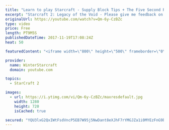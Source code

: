 ```yaml
---
title: "Learn to play Starcraft - Supply Block Tips + The Five Second Rule (Basic Guide & Tutorial)"
excerpt: "Starcraft 2: Legacy of the Void - Please give me feedback on this general video style/commentary, hopefully it helps you guys out!  Can very easily make more on different concepts if it is the right direction!  Sc2ReplayStats - http://www.sc2replaystats.com"
originalUrl: https://youtube.com/watch?v=Qm-6y-CzBZc
type: video
price: Free
length: PT9M5S
publishedDateTime: 2017-11-19T17:08:24Z
heat: 50

featuredContent: "<iframe width=\"800\" height=\"500\" frameborder=\"0\" src=\"https://www.youtube.com/embed/Qm-6y-CzBZc\" allow=\"accelerometer; autoplay; encrypted-media; gyroscope; picture-in-picture\" allowfullscreen></iframe>"

provider:
  name: WinterStarcraft
  domain: youtube.com

topics:
  - StarCraft 2

images:
  - url: https://i.ytimg.com/vi/Qm-6y-CzBZc/maxresdefault.jpg
    width: 1280
    height: 720
    isCached: true

secured: "YQU3lxG2QxIWtFsdVncP5EB7W95j5NwDant8eXJhF7rYMGJZa1i0MYEzFnG9bhQusD00Tnhwhq8BI9fNzG5hPmnyQelWM2DDTnqec1/siBErhpJ/F66FQCuHk6VZZWgxCbTWqEftNGXFfOG92fFszQ0TwXbyjd1U9v/jdvFM1/Vn3M8RMyjqB8k3d34fva707ncqjcKUTH5TZAnMYLMmbRT50U1+UL/uJkSveZyJkjPDctIQm/TiW26Cu+0QwP5iS1T5DMLe8wYIwV1lMD/rlVt2izDq5Cihvhe6cZMgv/1QFl0FmCuKjcQ0Vsx4I2xp8+LE51cPMVamwSJsIIYfbxUf4tv84bFAVnWOLGWVIuf6eFXbIjLwaP/aJmEn9jTJ79PLq0cbWg3KGaUPIbCaOrSXfwF9elgEJOpvW2UvZDU=;4+Y8F5wyGvxkdEihsjc32A=="
---
```


